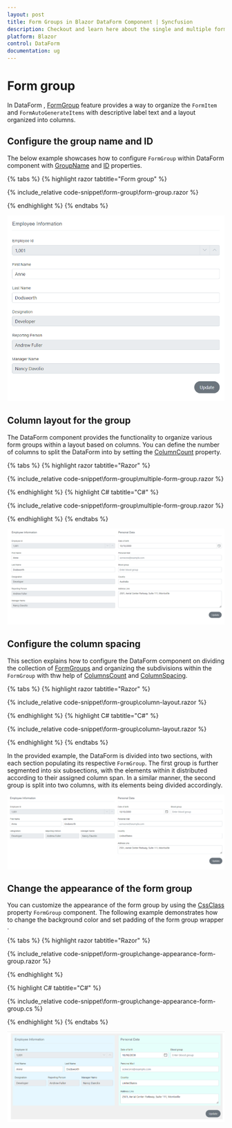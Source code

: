 ```yaml
---
layout: post
title: Form Groups in Blazor DataForm Component | Syncfusion
description: Checkout and learn here about the single and multiple form group configuration  with Blazor DataForm component.
platform: Blazor
control: DataForm
documentation: ug
---
```


# Form group

In DataForm , [FormGroup](https://help.syncfusion.com/cr/blazor/Syncfusion.Blazor.DataForm.FormGroup.html) feature provides a way to organize the `FormItem` and `FormAutoGenerateItems` with descriptive label text and a layout organized into columns.

## Configure the group name and ID 

The below example showcases how to configure `FormGroup` within  DataForm component with [GroupName](https://help.syncfusion.com/cr/blazor/Syncfusion.Blazor.DataForm.FormGroup.html#Syncfusion_Blazor_DataForm_FormGroup_LabelText) and [ID](https://help.syncfusion.com/cr/blazor/Syncfusion.Blazor.DataForm.FormGroup.html#Syncfusion_Blazor_DataForm_FormGroup_ID) properties.

{% tabs %}
{% highlight razor tabtitle="Form group" %}

{% include_relative code-snippet\form-group\form-group.razor %}

{% endhighlight %}
{% endtabs %}

![Blazor DataForm Form Group](images/blazor_dataform_single_formgroup.png)

## Column layout for the group

The DataForm component provides the functionality to organize various form groups within a layout based on columns. You can define the number of columns to split the DataForm into by setting the [ColumnCount](https://help.syncfusion.com/cr/blazor/Syncfusion.Blazor.DataForm.SfDataForm.html#Syncfusion_Blazor_DataForm_SfDataForm_ColumnCount) property.

{% tabs %}
{% highlight razor tabtitle="Razor" %}

{% include_relative code-snippet\form-group\multiple-form-group.razor %}

{% endhighlight %}
{% highlight C# tabtitle="C#" %}

{% include_relative code-snippet\form-group\multiple-form-group.razor %}

{% endhighlight %}
{% endtabs %}

![Blazor DataForm Form Group](images/blazor_dataform_multiple_formgroup.png)

## Configure the column spacing 

This section explains how to configure the DataForm component on dividing the collection of [FormGroups](https://help.syncfusion.com/cr/blazor/Syncfusion.Blazor.DataForm.FormGroup.html) and organizing the subdivisions within the `FormGroup` with thw help of [ColumnsCount](https://help.syncfusion.com/cr/blazor/Syncfusion.Blazor.DataForm.FormGroup.html#Syncfusion_Blazor_DataForm_FormGroup_ColumnCount) and [ColumnSpacing](https://help.syncfusion.com/cr/blazor/Syncfusion.Blazor.DataForm.FormGroup.html#Syncfusion_Blazor_DataForm_FormGroup_ColumnSpacing).

{% tabs %}
{% highlight razor tabtitle="Razor" %}

{% include_relative code-snippet\form-group\column-layout.razor %}

{% endhighlight %}
{% highlight C# tabtitle="C#" %}

{% include_relative code-snippet\form-group\column-layout.razor %}

{% endhighlight %}
{% endtabs %}

In the provided example, the DataForm is divided into two sections, with each section populating its respective `FormGroup`. The first group is further segmented into six subsections, with the elements within it distributed according to their assigned column span. In a similar manner, the second group is split into two columns, with its elements being divided accordingly.

![Blazor DataForm Form Group Column Layout](images/blazor_dataform_formgroup_column_layout.png)

## Change the appearance of the form group

You can customize the appearance of the form group by using the [CssClass](https://help.syncfusion.com/cr/blazor/Syncfusion.Blazor.DataForm.FormGroup.html#Syncfusion_Blazor_DataForm_FormGroup_CssClass) property `FormGroup` component. The following example demonstrates how to change the background color and set padding of the form group wrapper .

{% tabs %}
{% highlight razor tabtitle="Razor"  %}

{% include_relative code-snippet\form-group\change-appearance-form-group.razor %}

{% endhighlight %}

{% highlight C# tabtitle="C#"  %}

{% include_relative code-snippet\form-group\change-appearance-form-group.cs %}

{% endhighlight %}
{% endtabs %}

![Blazor DataForm Form Group Customization](images/blazor_dataform_formgroup_customization.png)

